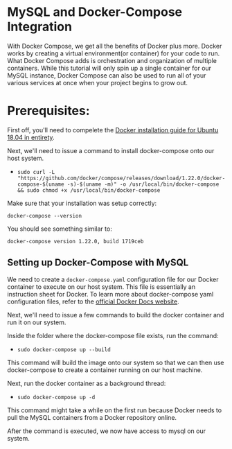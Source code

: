 # MySQL and Docker-Compose Integration

With Docker Compose, we get all the benefits of Docker plus more. Docker works by creating a virtual environment(or container) for your code to run. What Docker Compose adds is orchestration and organization of multiple containers. While this tutorial will only spin up a single container for our MySQL instance, Docker Compose can also be used to run all of your various services at once when your project begins to grow out.

# Prerequisites:

First off, you'll need to compelete the [Docker installation guide for Ubuntu 18.04 in entirety](docker/docker.md). 

Next, we'll need to issue a command to install docker-compose onto our host system. 

* `sudo curl -L "https://github.com/docker/compose/releases/download/1.22.0/docker-compose-$(uname -s)-$(uname -m)" -o /usr/local/bin/docker-compose && sudo chmod +x /usr/local/bin/docker-compose`

Make sure that your installation was setup correctly: 

`docker-compose --version`

You should see something similar to:

`docker-compose version 1.22.0, build 1719ceb`

## Setting up Docker-Compose with MySQL

We need to create a `docker-compose.yaml` configuration file for our Docker container to execute on our host system. This file is essentially an instruction sheet for Docker. To learn more about docker-compose yaml configuration files, refer to the [official Docker Docs website](https://docs.docker.com/compose/).

Next, we'll need to issue a few commands to build the docker container and run it on our system. 

Inside the folder where the docker-compose file exists, run the command:

* `sudo docker-compose up --build`

This command will build the image onto our system so that we can then use docker-compose to create a container running on our host machine. 

Next, run the docker container as a background thread:

* `sudo docker-compose up -d`

This command might take a while on the first run because Docker needs to pull the MySQL containers from a Docker repository online. 

After the command is executed, we now have access to mysql on our system. 